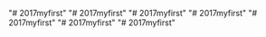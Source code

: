 "# 2017myfirst" 
"# 2017myfirst" 
"# 2017myfirst" 
"# 2017myfirst" 
"# 2017myfirst" 
"# 2017myfirst" 
"# 2017myfirst" 
